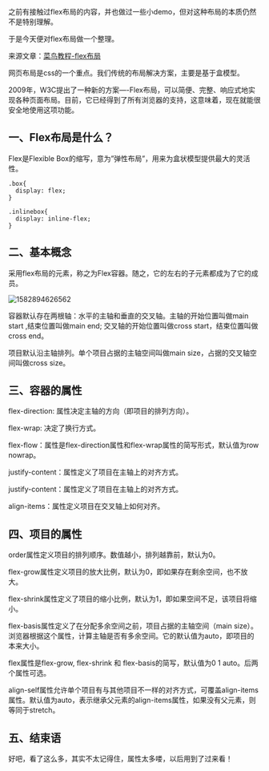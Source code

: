 之前有接触过flex布局的内容，并也做过一些小demo，但对这种布局的本质仍然不是特别理解。

于是今天便对flex布局做一个整理。

来源文章：[菜鸟教程-flex布局](<https://www.runoob.com/w3cnote/flex-grammar.html>)

网页布局是css的一个重点。我们传统的布局解决方案，主要是基于盒模型。

2009年，W3C提出了一种新的方案—-Flex布局，可以简便、完整、响应式地实现各种页面布局。目前，它已经得到了所有浏览器的支持，这意味着，现在就能很安全地使用这项功能。

## 一、Flex布局是什么？

Flex是Flexible Box的缩写，意为”弹性布局”，用来为盒状模型提供最大的灵活性。

```
.box{
  display: flex;
}

.inlinebox{
  display: inline-flex;
}
```

## 二、基本概念

采用flex布局的元素，称之为Flex容器。随之，它的左右的子元素都成为了它的成员。

![1582894626562](http://picture.zyuhn.top/myblog/promise/20200228205707-431588.png)

容器默认存在两根轴：水平的主轴和垂直的交叉轴。主轴的开始位置叫做main start ,结束位置叫做main end; 交叉轴的开始位置叫做cross start，结束位置叫做cross end。

项目默认沿主轴排列。单个项目占据的主轴空间叫做main size，占据的交叉轴空间叫做cross size。

## 三、容器的属性

flex-direction: 属性决定主轴的方向（即项目的排列方向）。

flex-wrap: 决定了换行方式。

flex-flow：属性是flex-direction属性和flex-wrap属性的简写形式，默认值为row nowrap。

justify-content：属性定义了项目在主轴上的对齐方式。

justify-content：属性定义了项目在主轴上的对齐方式。

align-items：属性定义项目在交叉轴上如何对齐。

## 四、项目的属性

order属性定义项目的排列顺序。数值越小，排列越靠前，默认为0。

flex-grow属性定义项目的放大比例，默认为0，即如果存在剩余空间，也不放大。

flex-shrink属性定义了项目的缩小比例，默认为1，即如果空间不足，该项目将缩小。

flex-basis属性定义了在分配多余空间之前，项目占据的主轴空间（main size）。浏览器根据这个属性，计算主轴是否有多余空间。它的默认值为auto，即项目的本来大小。

flex属性是flex-grow, flex-shrink 和 flex-basis的简写，默认值为0 1 auto。后两个属性可选。

align-self属性允许单个项目有与其他项目不一样的对齐方式，可覆盖align-items属性。默认值为auto，表示继承父元素的align-items属性，如果没有父元素，则等同于stretch。



## 五、结束语

好吧，看了这么多，其实不太记得住，属性太多喽，以后用到了过来看！